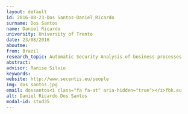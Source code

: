 ```yaml
---
layout: default 
id: 2016-08-23-Dos Santos-Daniel_Ricardo
surname: Dos Santos
name: Daniel Ricardo
university: University of Trento
date: 23/08/2016
aboutme: 
from: Brazil
research_topic: Automatic Security Analysis of business processes
abstract: 
advisor: Ranise Silvio
keywords: 
website: http://www.secentis.eu/people
img: dos santos.jpg
email: dossantos<i class="fa fa-at" aria-hidden="true"></i>fbk.eu
alt: Daniel Ricardo Dos Santos
modal-id: stud35
---
```

